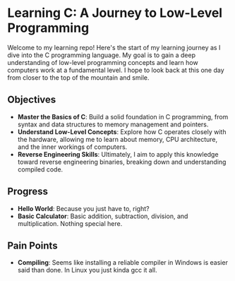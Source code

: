 # Learning C: A Journey to Low-Level Programming

Welcome to my learning repo! Here's the start of my learning journey as I dive into the C programming language. My goal is to gain a deep understanding of low-level programming concepts and learn how computers work at a fundamental level. I hope to look back at this one day from closer to the top of the mountain and smile.

## Objectives

- **Master the Basics of C**: Build a solid foundation in C programming, from syntax and data structures to memory management and pointers.
- **Understand Low-Level Concepts**: Explore how C operates closely with the hardware, allowing me to learn about memory, CPU architecture, and the inner workings of computers.
- **Reverse Engineering Skills**: Ultimately, I aim to apply this knowledge toward reverse engineering binaries, breaking down and understanding compiled code.

## Progress

- **Hello World**: Because you just have to, right?
- **Basic Calculator**: Basic addition, subtraction, division, and multiplication. Nothing special here.

## Pain Points

- **Compiling**: Seems like installing a reliable compiler in Windows is easier said than done. In Linux you just kinda gcc it all.